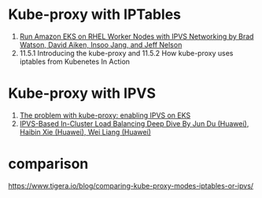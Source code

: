 
# Kube-proxy with IPTables

1. [Run Amazon EKS on RHEL Worker Nodes with IPVS Networking by Brad Watson, David Aiken, Insoo Jang, and Jeff Nelson](https://aws.amazon.com/blogs/containers/run-amazon-eks-on-rhel-worker-nodes-with-ipvs-networking/)
2. 11.5.1 Introducing the kube-proxy and 11.5.2 How kube-proxy uses iptables from Kubenetes In Action

# Kube-proxy with IPVS

1. [The problem with kube-proxy: enabling IPVS on EKS](https://jicowan.medium.com/the-problem-with-kube-proxy-enabling-ipvs-on-eks-169ac22e237e)
2. [IPVS-Based In-Cluster Load Balancing Deep Dive By Jun Du (Huawei), Haibin Xie (Huawei), Wei Liang (Huawei) ](https://kubernetes.io/blog/2018/07/09/ipvs-based-in-cluster-load-balancing-deep-dive/)

# comparison

https://www.tigera.io/blog/comparing-kube-proxy-modes-iptables-or-ipvs/